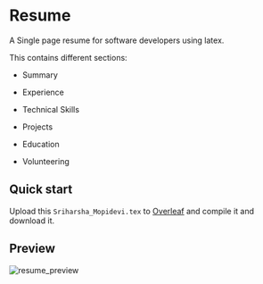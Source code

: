 # Resume

A Single page resume for software developers using latex.

This contains different sections:

- Summary

- Experience

- Technical Skills

- Projects

- Education

- Volunteering

## Quick start

Upload this `Sriharsha_Mopidevi.tex` to [Overleaf](https://www.overleaf.com/) and compile it and download it.

## Preview

![resume_preview](resume_preview.png)
